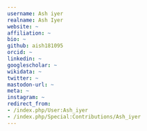 ```yaml
---
username: Ash iyer
realname: Ash Iyer
website: ~
affiliation: ~
bio: ~
github: aish181095
orcid: ~
linkedin: ~
googlescholar: ~
wikidata: ~
twitter: ~
mastodon-url: ~
meta: ~
instagram: ~
redirect_from:
- /index.php/User:Ash_iyer
- /index.php/Special:Contributions/Ash_iyer
---
```

